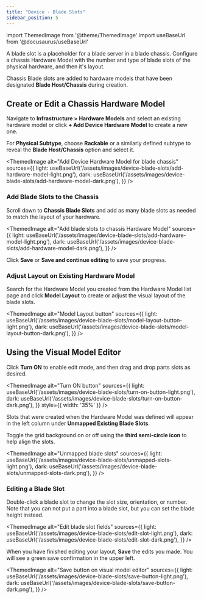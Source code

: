 ```yaml
---
title: "Device - Blade Slots"
sidebar_position: 5
---
```


import ThemedImage from '@theme/ThemedImage'
import useBaseUrl from '@docusaurus/useBaseUrl'

A blade slot is a placeholder for a blade server in a blade chassis. Configure a chassis Hardware Model with the number and type of blade slots of the physical hardware, and then it's layout.

Chassis Blade slots are added to hardware models that have been designated **Blade Host/Chassis** during creation.

## Create or Edit a Chassis Hardware Model 

Navigate to **Infrastructure > Hardware Models** and select an existing hardware model or click **+ Add Device Hardware Model** to create a new one.

For **Physical Subtype**, choose **Rackable** or a similarly defined subtype to reveal the **Blade Host/Chassis** option and select it.

<ThemedImage
  alt="Add Device Hardware Model for blade chassis"
  sources={{
    light: useBaseUrl('/assets/images/device-blade-slots/add-hardware-model-light.png'),
    dark: useBaseUrl('/assets/images/device-blade-slots/add-hardware-model-dark.png'),
  }}
/>

### Add Blade Slots to the Chassis

Scroll down to **Chassis Blade Slots** and add as many blade slots as needed to match the layout of your hardware. 

<ThemedImage
  alt="Add blade slots to chassis Hardware Model"
  sources={{
    light: useBaseUrl('/assets/images/device-blade-slots/add-hardware-model-light.png'),
    dark: useBaseUrl('/assets/images/device-blade-slots/add-hardware-model-dark.png'),
  }}
/>

Click **Save** or **Save and continue editing** to save your progress. 

### Adjust Layout on Existing Hardware Model

Search for the Hardware Model you created from the Hardware Model list page and click **Model Layout** to create or adjust the visual layout of the blade slots.

<ThemedImage
  alt="Model Layout button"
  sources={{
    light: useBaseUrl('/assets/images/device-blade-slots/model-layout-button-light.png'),
    dark: useBaseUrl('/assets/images/device-blade-slots/model-layout-button-dark.png'),
  }}
/>

## Using the Visual Model Editor

Click **Turn ON** to enable edit mode, and then drag and drop parts slots as desired. 

<ThemedImage
  alt="Turn ON button"
  sources={{
    light: useBaseUrl('/assets/images/device-blade-slots/turn-on-button-light.png'),
    dark: useBaseUrl('/assets/images/device-blade-slots/turn-on-button-dark.png'),
  }}
  style={{ width: '35%' }} 
/>

Slots that were created when the Hardware Model was defined will appear in the left column under **Unmapped Existing Blade Slots**.

Toggle the grid background on or off using the **third semi-circle icon** to help align the slots.

<ThemedImage
  alt="Unmapped blade slots"
  sources={{
    light: useBaseUrl('/assets/images/device-blade-slots/unmapped-slots-light.png'),
    dark: useBaseUrl('/assets/images/device-blade-slots/unmapped-slots-dark.png'),
  }}
/>

### Editing a Blade Slot

Double-click a blade slot to change the slot size, orientation, or number. Note that you can not put a part into a blade slot, but you can set the blade height instead.

<ThemedImage
  alt="Edit blade slot fields"
  sources={{
    light: useBaseUrl('/assets/images/device-blade-slots/edit-slot-light.png'),
    dark: useBaseUrl('/assets/images/device-blade-slots/edit-slot-dark.png'),
  }}
/>

When you have finished editing your layout, **Save** the edits you made. You will see a green save confirmation in the upper left. 

<ThemedImage
  alt="Save button on visual model editor"
  sources={{
    light: useBaseUrl('/assets/images/device-blade-slots/save-button-light.png'),
    dark: useBaseUrl('/assets/images/device-blade-slots/save-button-dark.png'),
  }}
/>
